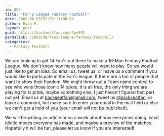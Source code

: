 ```yaml
---
id: 895
title: "Fan's League Fantasy Football"
date: 2009-08-03T07:59:11+00:00
author: Ryan M.
layout: post
guid: https://backseatfan.com/?p=895
permalink: /2009/08/fans-league-fantasy-football/
categories:
  - Fantasy Football
---
```


<div class="entry">
  <p>
    We are looking to get 14 Fan's out there to make a 16-Man Fantasy Football League. We don't know how many people will want to play. So we would just like to get an idea. So email us, tweet us, or leave us a comment if you would like to particpate in the Fan's league. If there are a ton of people that want to show their Fandom, We might throw out a Team name contest to see who wins those iconic 14 spots. It is all free, the only thing we are playing for is pride, maybe something else, I just haven't figured that part out yet. Email us at <a href="mailto: backseatfan@gmail.com">backseatfan@gmail.com</a>, tweet us <a href="http://twitter.com/backseatfan">@backseatfan</a>, or leave a comment, but make sure to enter your email in the mail field or else we can't get a hold of you (your email will not be published).
  </p>

  <p>
    We will be writing an article or so a week about how everyones doing, what idiotic moves everyone has made, and maybe a preview of the matches. Hopefully it will be fun, please let us know if you are interested!
  </p>
</div>

